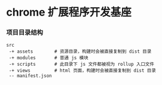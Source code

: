 # chrome 扩展程序开发基座

### 项目目录结构

```
src
 -+ assets        # 资源目录，构建时会被直接复制到 dist 目录
 -+ modules       # 普通 js 模块
 -+ scripts       # 此目录下 js 文件都被视为 rollup 入口文件
 -+ views         # html 页面，构建时会被直接复制到 dist 目录
 -- manifest.json   
```
